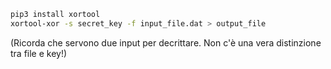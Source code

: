 ```bash
pip3 install xortool
xortool-xor -s secret_key -f input_file.dat > output_file
```
(Ricorda che servono due input per decrittare. Non c'è una vera distinzione tra file e key!)